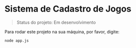 <h1>Sistema de Cadastro de Jogos</h1>

>Status do projeto: Em desenvolvimento

Para rodar este projeto na sua máquina, por favor, digite:

```
node app.js
```
